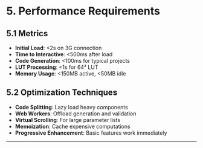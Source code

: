 # 5. Performance Requirements

## 5.1 Metrics
- **Initial Load**: <2s on 3G connection
- **Time to Interactive**: <500ms after load
- **Code Generation**: <100ms for typical projects
- **LUT Processing**: <1s for 64³ LUT
- **Memory Usage**: <150MB active, <50MB idle

## 5.2 Optimization Techniques
- **Code Splitting**: Lazy load heavy components
- **Web Workers**: Offload generation and validation
- **Virtual Scrolling**: For large parameter lists
- **Memoization**: Cache expensive computations
- **Progressive Enhancement**: Basic features work immediately

---
